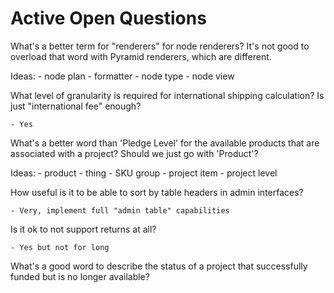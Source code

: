 Active Open Questions
=====================

What's a better term for "renderers" for node renderers? It's not good to
overload that word with Pyramid renderers, which are different.

Ideas:
    - node plan
    - formatter
    - node type
    - node view


What level of granularity is required for international shipping calculation?
Is just "international fee" enough?

    - Yes


What's a better word than 'Pledge Level' for the available products that are associated with a project? Should we just go with 'Product'?

Ideas:
    - product
    - thing
    - SKU group
    - project item
    - project level


How useful is it to be able to sort by table headers in admin interfaces?

    - Very, implement full "admin table" capabilities


Is it ok to not support returns at all?

    - Yes but not for long


What's a good word to describe the status of a project that successfully funded
but is no longer available?
